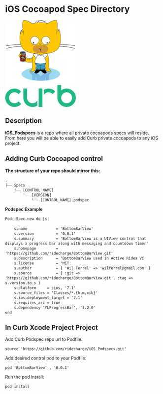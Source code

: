 # iOS Cocoapod Spec Directory

![Logo](/homerCurbCat.png?raw=true "Optional Title")

## Description
**iOS_Podspecs** is a repo where all private cocoapods specs will reside. From here you will be able to easily add Curb private cocoapods to any iOS project.

## Adding Curb Cocoapod control

**The structure of your repo should mirror this:**

```console
.
├── Specs
    └── [CONTROL_NAME]
        └── [VERSION]
            └── [CONTROL_NAME].podspec
```
**Podspec Example**
```console
Pod::Spec.new do |s|

	s.name             = 'BottomBarView'
	s.version          = '0.0.1'
	s.summary          = 'BottomBarView is a UIView control that displays a progress bar along with messaging and countdown timer'
	s.homepage         = 'https://github.com/ridecharge/BottomBarView.git'
	s.description      = 'BottomBarView used in Active Rides VC'
	s.license          = 'MIT'
	s.author           = { 'Wil Ferrel' => 'wilferrel@gmail.com' }
	s.source           = { :git => 'https://github.com/ridecharge/BottomBarView.git', :tag => s.version.to_s }
	s.platform     = :ios, '7.1'
	s.source_files = 'Classes/*.{h,m,xib}'
	s.ios.deployment_target = '7.1'
	s.requires_arc = true
	s.dependency 'YLProgressBar', '3.2.0'
end
```
## In Curb Xcode Project Project

Add Curb Podspec repo url to Podfile:

```console
source 'https://github.com/ridecharge/iOS_Podspecs.git'
```

Add desired control pod to your Podfile:

```console
pod 'BottomBarView' , '0.0.1'
```

Run the pod install:

```console
pod install
```
